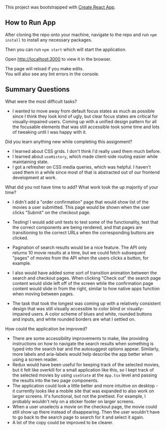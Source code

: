 This project was bootstrapped with [Create React App](https://github.com/facebook/create-react-app).

## How to Run App

After cloning the repo onto your machine, navigate to the repo and run `npm install` to install any necessary packages.

Then you can run `npm start` which will start the application.

Open [http://localhost:3000](http://localhost:3000) to view it in the browser.

The page will reload if you make edits.<br />
You will also see any lint errors in the console.

## Summary Questions

What were the most difficult tasks?<br />

- I wanted to move away from default focus states as much as possible since I think they look kind of ugly, but clear focus states are critical for visually-impaired users. Coming up with a unified design pattern for all the focusable elements that was still accessible took some time and lots of tweaking until I was happy with it.

Did you learn anything new while completing this assignment?<br />

- I learned about CSS grids. I don't think I'd really used them much before.
- I learned about `useHistory`, which made client-side routing easier while maintaining state.
- I got a refresher on CSS media queries, which was helpful. I haven't used them in a while since most of that is abstracted out of our frontend development at work.

What did you not have time to add? What work took the up majority of your time?<br />

- I didn't add a "order confirmation" page that would show list of the movies a user submitted. This page would be shown when the user clicks "Submit" on the checkout page.
- Testing! I would add unit tests to test some of the functionality, test that the correct components are being rendered, and that pages are transitioning to the correct URLs when the corresponding buttons are clicked.
- Pagination of search results would be a nice feature. The API only returns 10 movie results at a time, but we could fetch subsequent "pages" of movies from the API when the users clicks a button, for example.
- I also would have added some sort of transition animation between the search and checkout pages. When clicking "Check out" the search page content would slide left off of the screen while the confirmation page content would slide in from the right, similar to how native apps function when moving between pages.

- The task that took the longest was coming up with a relatively consistent design that was still visually accessible to color blind or visually-impaired users. A color scheme of blues and white, rounded buttons and inputs, and white rounded borders are what I settled on.

How could the application be improved?<br />

- There are some accessibility improvements to make, like providing instructions on how to navigate the search results when something is typed into the search bar and the autosuggest options appear. Similarly, more labels and aria-labels would help describe the app better when using a screen reader.
- Redux would have been useful for keeping track of the selected movies, but it felt like overkill for a small application like this, so I kept track of the selected movies by using `useState` at the `App.tsx` level and passing the results into the two page components.
- The application could look a little better and more intuitive on desktop - it currently looks like a mobile site that was expanded to also work on larger screens. It's functional, but not the prettiest. For example, I probably wouldn't rely on a sticker footer on larger screens.
- When a user unselects a movie on the checkout page, the movie could still show up there instead of disappearing. Then the user wouldn't have to go back to the search page to search for it and select it again.
- A lot of the copy could be improved to be clearer.
